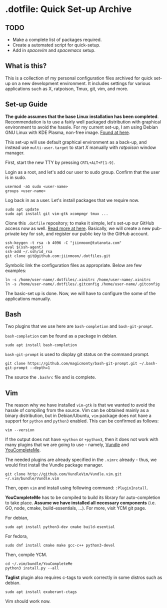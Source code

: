 .dotfile: Quick Set-up Archive
==============================

TODO
----

- Make a complete list of packages required.
- Create a automated script for quick-setup.
- Add in *spacevim* and *spacemacs* setup.


What is this?
-------------

This is a collection of my personal configuration files archived for quick
set-up on a new development environment. It includes settings for various
applications such as X, ratpoison, Tmux, git, vim, and more.


Set-up Guide
------------

**The guide assumes that the base Linux installation has been completed**.
Recommendation is to use a fairly well packaged distribution with graphical
environment to avoid the hassle. For my current
set-up, I am using Debian GNU Linux with KDE Plasma, non-free image. [Found at
here](https://cdimage.debian.org/images/unofficial/non-free/images-including-firmware/10.4.0+nonfree/amd64/iso-dvd/). 

This set-up will use default graphical environment as a back-up, and instead
use `multi-user.target` to start *X* manually with *ratpoison* window manager.

First, start the new TTY by pressing `CRTL+ALT+F[1-9]`.

Login as a root, and let's add our user to sudo group. Confirm that the user is
in sudo.

    usermod -aG sudo <user-name>
    groups <user-name>

Log back in as a user. Let's install packages that we require now.

    sudo apt update
    sudo apt install git vim-gtk xcompmgr tmux ...

Clone this `.dotfile` repository; to make it simple, let's set-up our GitHub
access now as well. [Read more at
here](https://help.github.com/en/github/authenticating-to-github/generating-a-new-ssh-key-and-adding-it-to-the-ssh-agent). Basically, we will create a new pub-private key for ssh, and register our public key to the GitHub account.

    ssh-keygen -t rsa -b 4096 -C "jiinmoon@tutanota.com"
    eval $(ssh-agent)
    ssh-add ~/.ssh/id_rsa
    git clone git@github.com:jiinmoon/.dotfiles.git

Symbolic link the configuration files as appropriate. Below are few examples:

    ln -s /home/user-name/.dotfiles/.xinitrc /home/user-name/.xinitrc
    ln -s /home/user-name/.dotfiles/.gitconfig /home/user-name/.gitconfig

The basic-set up is done. Now, we will have to configure the some of the
applications manually.


Bash
----

Two plugins that we use here are `bash-completion` and `bash-git-prompt`.

`bash-completion` can be found as a package in debian.

    sudo apt install bash-completion

`bash-git-prompt` is used to display git status on the command prompt.

    git clone https://github.com/magicmonty/bash-git-prompt.git ~/.bash-git-prompt --depth=1

The source the `.bashrc` file and is complete.


Vim
---

The reason why we have installed `vim-gtk` is that we wanted to avoid the hassle
of compiling from the source. Vim can be obtained mainly as a binary
distribution, but in Debian/Ubuntu, `vim` package does not have a support for
`python` and `python3` enabled. This can be confirmed as follows:

    vim --version

If the output does not have `+python` or `+python3`, then it does not work with
many plugins that we are going to use - namely,
[Vundle](https://github.com/VundleVim/Vundle.vim) and
[YouCompleteMe](https://github.com/ycm-core/YouCompleteMe).

The needed plugins are already specified in the `.vimrc` already - thus, we
would first install the Vundle package manager.

    git clone http://github.com/VundleVim/Vundle.vim.git ~/.vim/bundle/Vundle.vim

Then, open `vim` and install using following command: `:PluginInstall`.

**YouCompleteMe** has to be compiled to build its library for auto-completion
to take place. **Assume we have installed all necessary components** (i.e. GO,
node, cmake, build-essentials, ...). For more, visit YCM git page.

For debian,

    sudo apt install python3-dev cmake build-esential

For fedora,

    sudo dnf install cmake make gcc-c++ python3-devel

Then, compile YCM.

    cd ~/.vim/bundle/YouCompleteMe
    python3 install.py --all

**Taglist** plugin also requires c-tags to work correctly in some distros such
as debian.

    sudo apt install exuberant-ctags

Vim should work now.




